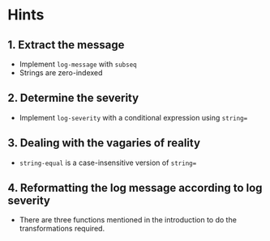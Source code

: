 # Hints

## 1. Extract the message

- Implement `log-message` with `subseq`
- Strings are zero-indexed

## 2. Determine the severity

- Implement `log-severity` with a conditional expression using `string=`

## 3. Dealing with the vagaries of reality

- `string-equal` is a case-insensitive version of `string=`

## 4. Reformatting the log message according to log severity

- There are three functions mentioned in the introduction to do the transformations required.